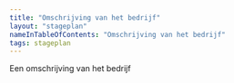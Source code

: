 ```yaml
---
title: "Omschrijving van het bedrijf"
layout: "stageplan"
nameInTableOfContents: "Omschrijving van het bedrijf"
tags: stageplan
---
```


Een omschrijving van het bedrijf
